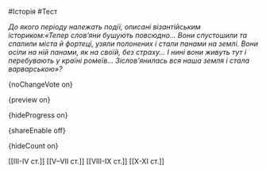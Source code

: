 #Історія #Тест

*До якого періоду належать події, описані візантійським істориком:«Тепер  слов’яни бушують повсюдно... Вони спустошили та спалили міста й  фортеці, узяли полонених і стали панами на землі. Вони осіли на ній  панами, як на своїй, без страху... І нині вони живуть тут і перебувають у  країні ромеїв... Зіслов’янилась вся наша земля і стала варварською»?*

{noChangeVote on}

{preview on}

{hideProgress on}

{shareEnable off}

{hideCount on}

[[III-IV ст.]]
[[V–VII ст.]]
[[VIII-IX ст.]]
[[X-XI ст.]]
